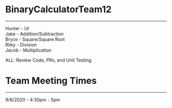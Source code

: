 # BinaryCalculatorTeam12
---------------------------

Hunter - UI  
Jake - Addition/Subtraction  
Bryce - Square/Square Root  
Riley - Division  
Jacob - Multiplication  

ALL: Review Code, PRs, and Unit Testing

# Team Meeting Times
---------------------------
9/8/2020 - 4:30pm - 5pm

